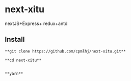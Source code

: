 # next-xitu
nextJS+Express+ redux+antd


## Install

```
**git clone https://github.com/cpmlhj/next-xitu.git**

**cd next-xitu**


**yarn**
```
